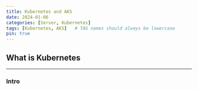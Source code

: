 ```yaml
---
title: Kubernetes and AKS
date: 2024-01-06
categories: [Server, Kubernetes]
tags: [Kubernetes, AKS]   # TAG names should always be lowercase
pin: true
---
```


## What is Kubernetes
***
### Intro 
